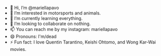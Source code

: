 - 👋 Hi, I’m @mariellapavo
- 👀 I’m interested in motorsports and animals.
- 🌱 I’m currently learning everything.
- 💞️ I’m looking to collaborate on nothing.
- 📫 You can reach me by my instagram: mariellapavo
- 😄 Pronouns: I'm/dead
- ⚡ Fun fact: I love Quentin Tarantino, Keishi Ohtomo, and Wong Kar-Wai movies.

<!---
mariellapavo/mariellapavo is a ✨ special ✨ repository because its `README.md` (this file) appears on your GitHub profile.
You can click the Preview link to take a look at your changes.
--->
